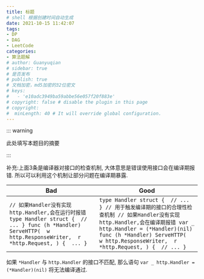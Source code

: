 ```yaml
---
title: 标题
# shell 根据创建时间自动生成
date: 2021-10-15 11:42:07
tags:
- DP
- DAG
- LeetCode
categories:
- 算法题解
# author: Guanyuqian
# sidebar: true
# 是否发布
# publish: true
# 文档加密，md5加密的32位密文
# keys:
# 	- 'e10adc3949ba59abbe56e057f20f883e'
# copyright: false # disable the plugin in this page 
# copyright:
#  minLength: 40 # It will override global configuration. 
---
```


::: warning

此处填写本题目的摘要

:::

<!-- more -->

补充:上面3条是编译器对接口的检查机制, 大体意思是错误使用接口会在编译期报错. 所以可以利用这个机制让部分问题在编译期暴露.

| Bad                                                          | Good                                                         |
| ------------------------------------------------------------ | ------------------------------------------------------------ |
| `// 如果Handler没有实现http.Handler,会在运行时报错 type Handler struct {  // ... } func (h *Handler) ServeHTTP(  w http.ResponseWriter,  r *http.Request, ) {  ... }` | `type Handler struct {  // ... } // 用于触发编译期的接口的合理性检查机制 // 如果Handler没有实现http.Handler,会在编译期报错 var _ http.Handler = (*Handler)(nil) func (h *Handler) ServeHTTP(  w http.ResponseWriter,  r *http.Request, ) {  // ... }` |

如果 `*Handler` 与 `http.Handler` 的接口不匹配, 那么语句 `var _ http.Handler = (*Handler)(nil)` 将无法编译通过.